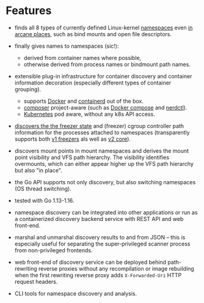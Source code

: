 # Features

- finds all 8 types of currently defined Linux-kernel
  [namespaces](https://man7.org/linux/man-pages/man7/namespaces.7.html) even [in
  arcane places](discovery), such as bind mounts and open file descriptors.

- finally gives names to namespaces (sic!):
  - derived from container names where possible,
  - otherwise derived from process names or bindmount path names.

- extensible plug-in infrastructure for container discovery and container
  information decoration (especially different types of container grouping).
  - supports [Docker](https://docker.com) and
    [containerd](https://containerd.io) out of the box.
  - [composer](https://github.com/compose-spec/compose-spec) project-aware (such
    as [Docker compose](https://github.com/docker/compose) and
    [nerdctl](https://github.com/containerd/nerdctl)).
  - [Kubernetes](https://kubernetes.io) pod aware, without any k8s API access.

- [discovers the the freezer state](cgroup) and (freezer) cgroup controller path
  information for the processes attached to namespaces (transparently supports
  both [v1
  freezers](https://www.kernel.org/doc/html/latest/admin-guide/cgroup-v1/freezer-subsystem.html#cgroup-freezer)
  als well as [v2
  core](https://www.kernel.org/doc/html/latest/admin-guide/cgroup-v2.html#core-interface-files)).

- discovers mount points in mount namespaces and derives the mount point
  visibility and VFS path hierarchy. The visibility identifies overmounts, which
  can either appear higher up the VFS path hierarchy but also "in place".

- the Go API supports not only discovery, but also switching namespaces (OS
  thread switching).

- tested with Go 1.13-1.16.

- namespace discovery can be integrated into other applications or run as a
  containerized discovery backend service with REST API and web front-end.

- marshal and unmarshal discovery results to and from JSON – this is especially
  useful for separating the super-privileged scanner process from non-privileged
  frontends.

- web front-end of discovery service can be deployed behind path-rewriting
  reverse proxies without any recompilation or image rebuilding when the first
  rewriting reverse proxy adds `X-Forwarded-Uri` HTTP request headers.

- CLI tools for namespace discovery and analysis.
